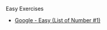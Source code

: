 Easy Exercises

- [Google - Easy (List of Number #1)](https://github.com/brunofaria27/daily-coding-problem/blob/main/Easy/google-list-of-number.py)
